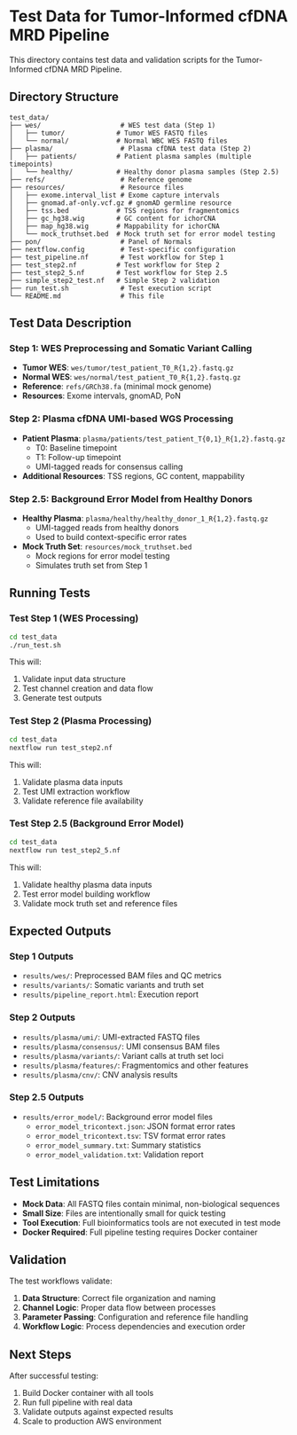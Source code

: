 # Test Data for Tumor-Informed cfDNA MRD Pipeline

This directory contains test data and validation scripts for the Tumor-Informed cfDNA MRD Pipeline.

## Directory Structure

```
test_data/
├── wes/                    # WES test data (Step 1)
│   ├── tumor/             # Tumor WES FASTQ files
│   └── normal/            # Normal WBC WES FASTQ files
├── plasma/                 # Plasma cfDNA test data (Step 2)
│   ├── patients/          # Patient plasma samples (multiple timepoints)
│   └── healthy/           # Healthy donor plasma samples (Step 2.5)
├── refs/                   # Reference genome
├── resources/              # Resource files
│   ├── exome.interval_list # Exome capture intervals
│   ├── gnomad.af-only.vcf.gz # gnomAD germline resource
│   ├── tss.bed            # TSS regions for fragmentomics
│   ├── gc_hg38.wig        # GC content for ichorCNA
│   ├── map_hg38.wig       # Mappability for ichorCNA
│   └── mock_truthset.bed  # Mock truth set for error model testing
├── pon/                    # Panel of Normals
├── nextflow.config         # Test-specific configuration
├── test_pipeline.nf        # Test workflow for Step 1
├── test_step2.nf          # Test workflow for Step 2
├── test_step2_5.nf        # Test workflow for Step 2.5
├── simple_step2_test.nf   # Simple Step 2 validation
├── run_test.sh             # Test execution script
└── README.md               # This file
```

## Test Data Description

### Step 1: WES Preprocessing and Somatic Variant Calling

- **Tumor WES**: `wes/tumor/test_patient_T0_R{1,2}.fastq.gz`
- **Normal WES**: `wes/normal/test_patient_T0_R{1,2}.fastq.gz`
- **Reference**: `refs/GRCh38.fa` (minimal mock genome)
- **Resources**: Exome intervals, gnomAD, PoN

### Step 2: Plasma cfDNA UMI-based WGS Processing

- **Patient Plasma**: `plasma/patients/test_patient_T{0,1}_R{1,2}.fastq.gz`
  - T0: Baseline timepoint
  - T1: Follow-up timepoint
  - UMI-tagged reads for consensus calling
- **Additional Resources**: TSS regions, GC content, mappability

### Step 2.5: Background Error Model from Healthy Donors

- **Healthy Plasma**: `plasma/healthy/healthy_donor_1_R{1,2}.fastq.gz`
  - UMI-tagged reads from healthy donors
  - Used to build context-specific error rates
- **Mock Truth Set**: `resources/mock_truthset.bed`
  - Mock regions for error model testing
  - Simulates truth set from Step 1

## Running Tests

### Test Step 1 (WES Processing)

```bash
cd test_data
./run_test.sh
```

This will:
1. Validate input data structure
2. Test channel creation and data flow
3. Generate test outputs

### Test Step 2 (Plasma Processing)

```bash
cd test_data
nextflow run test_step2.nf
```

This will:
1. Validate plasma data inputs
2. Test UMI extraction workflow
3. Validate reference file availability

### Test Step 2.5 (Background Error Model)

```bash
cd test_data
nextflow run test_step2_5.nf
```

This will:
1. Validate healthy plasma data inputs
2. Test error model building workflow
3. Validate mock truth set and reference files

## Expected Outputs

### Step 1 Outputs
- `results/wes/`: Preprocessed BAM files and QC metrics
- `results/variants/`: Somatic variants and truth set
- `results/pipeline_report.html`: Execution report

### Step 2 Outputs
- `results/plasma/umi/`: UMI-extracted FASTQ files
- `results/plasma/consensus/`: UMI consensus BAM files
- `results/plasma/variants/`: Variant calls at truth set loci
- `results/plasma/features/`: Fragmentomics and other features
- `results/plasma/cnv/`: CNV analysis results

### Step 2.5 Outputs
- `results/error_model/`: Background error model files
  - `error_model_tricontext.json`: JSON format error rates
  - `error_model_tricontext.tsv`: TSV format error rates
  - `error_model_summary.txt`: Summary statistics
  - `error_model_validation.txt`: Validation report

## Test Limitations

- **Mock Data**: All FASTQ files contain minimal, non-biological sequences
- **Small Size**: Files are intentionally small for quick testing
- **Tool Execution**: Full bioinformatics tools are not executed in test mode
- **Docker Required**: Full pipeline testing requires Docker container

## Validation

The test workflows validate:
1. **Data Structure**: Correct file organization and naming
2. **Channel Logic**: Proper data flow between processes
3. **Parameter Passing**: Configuration and reference file handling
4. **Workflow Logic**: Process dependencies and execution order

## Next Steps

After successful testing:
1. Build Docker container with all tools
2. Run full pipeline with real data
3. Validate outputs against expected results
4. Scale to production AWS environment
